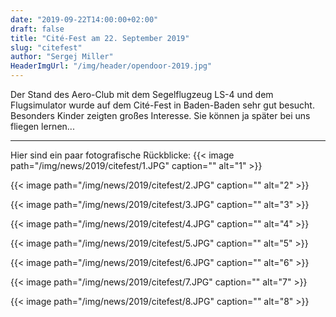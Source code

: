 ```yaml
---
date: "2019-09-22T14:00:00+02:00"
draft: false
title: "Cité-Fest am 22. September 2019"
slug: "citefest"
author: "Sergej Miller"
HeaderImgUrl: "/img/header/opendoor-2019.jpg"
---
```


Der Stand des Aero-Club mit dem Segelflugzeug LS-4 und dem Flugsimulator wurde auf dem Cité-Fest in Baden-Baden sehr gut besucht. Besonders Kinder zeigten großes Interesse. Sie können ja später bei uns fliegen lernen...    

<!--more-->
----------------
<p></p>
Hier sind ein paar fotografische Rückblicke: 
{{< image path="/img/news/2019/citefest/1.JPG" caption="" alt="1" >}}
<p></p>
{{< image path="/img/news/2019/citefest/2.JPG" caption="" alt="2" >}}
<p></p>
{{< image path="/img/news/2019/citefest/3.JPG" caption="" alt="3" >}}
<p></p>
{{< image path="/img/news/2019/citefest/4.JPG" caption="" alt="4" >}}
<p></p>
{{< image path="/img/news/2019/citefest/5.JPG" caption="" alt="5" >}}
<p></p>
{{< image path="/img/news/2019/citefest/6.JPG" caption="" alt="6" >}}
<p></p>                                                                    
{{< image path="/img/news/2019/citefest/7.JPG" caption="" alt="7" >}} 
<p></p>                                                                    
{{< image path="/img/news/2019/citefest/8.JPG" caption="" alt="8" >}} 

